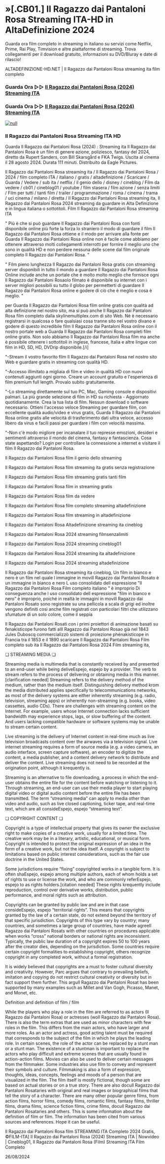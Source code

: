 # »[.CB01.] Il Ragazzo dai Pantaloni Rosa Streaming ITA-HD in AltaDefinizione 2024

Guarda ora film completo in streaming in italiano su servizi come Netflix, Prime, Rai Play, Timvision e altre piattaforme di streaming. Trova collegamenti per il download gratuito, informazioni su DVD/Bluray e date di rilascio!

ALTADEFINIZIONE-HD.NET | Il Ragazzo dai Pantaloni Rosa streaming ita film completo

### Guarda Ora ▷▷ [Il Ragazzo dai Pantaloni Rosa (2024) Streaming ITA](https://t.co/gI2jm6CpnK)

### Guarda Ora ▷▷ [Il Ragazzo dai Pantaloni Rosa (2024) Streaming ITA](https://t.co/gI2jm6CpnK)

[![null](https://static.wixstatic.com/media/855a25_043b5abeb4ae4d35ac003198e7fe56ed~mv2.gif)](https://t.co/gI2jm6CpnK)

### Il Ragazzo dai Pantaloni Rosa Streaming ITA HD

Guarda Il Ragazzo dai Pantaloni Rosa (2024) : Streaming ita Il Ragazzo dai Pantaloni Rosa è un film di genere azione, poliziesco, fantasy del 2024, diretto da Rupert Sanders, con Bill Skarsgård e FKA Twigs. Uscita al cinema il 28 agosto 2024. Durata 111 minuti. Distribuito da Eagle Pictures.

Il Ragazzo dai Pantaloni Rosa streaming ita / Il Ragazzo dai Pantaloni Rosa / 2024 / film completo ITA / italiano / gratis / altadefinizione / Scaricare / Guarda / Vedere / sub ita / netflix / il genio dello / disney / cineblog / Film da vedere / cb01 / cineblog01 / youtube / film stasera / film azione / senza limiti / Film per tutti / tanti film / trailer / programmazione / roma / cinema / trama / uci cinema / milano / diretta / Il Ragazzo dai Pantaloni Rosa streaming ita, Il Ragazzo dai Pantaloni Rosa 2024 streaming da guardare in Alta Definizione e in lingua italiana o sottotitoli. Film Il Ragazzo dai Pantaloni Rosa streaming ITA

" Più è che si può guardare Il Ragazzo dai Pantaloni Rosa con fonti disponibile online più forte la forza lo straniero il modo di guardare il film Il Ragazzo dai Pantaloni Rosa ottiene e il modo per arrivare alla fonte per Guarda Il Ragazzo dai Pantaloni Rosa online non è facile come abbiamo per ottenere attraverso molti collegamenti interrotti per fornire il meglio uno che sono in qualità HD e non perdere nessuna delle scene dal film originale completo Il Ragazzo dai Pantaloni Rosa. "

" Film pieno lunghezza Il Ragazzo dai Pantaloni Rosa gratis con streaming server disponibili in tutto il mondo a guardare Il Ragazzo dai Pantaloni Rosa Online include anche un portale che è molto molto meglio che fornisce ogni Il Ragazzo dai Pantaloni Rosaolo filmato è disponibile su internet con i server migliori possibili su tutto il globo per permetterti di guardare Il Ragazzo dai Pantaloni Rosa online e godere di ciò che è meglio e cosa è meglio. "

per Guarda Il Ragazzo dai Pantaloni Rosa film online gratis con qualità ad alta definizione nel nostro sito, ma si può anche Il Ragazzo dai Pantaloni Rosa film completo dalla skylinemultiplex.com di sito Web. Né è necessario registrarsi in qualcosa o fare qualsiasi cosa tranne sito nel vostro divano e godere di questo incredibile film Il Ragazzo dai Pantaloni Rosa online con il nostro portale web a Guarda Il Ragazzo dai Pantaloni Rosa completi film online gratis. Non solo abbiamo Il Ragazzo dai Pantaloni Rosa film ma anche è possibile ottenere i sottotitoli in inglese, francese, Italia e altre lingue con film in HD, SD, HD, DVDrip disponibile.[/i]

"-Stream il vostro favorito film Il Ragazzo dai Pantaloni Rosa nel nostro sito Web e guardare gratis in streaming con qualità HD.

"-Accesso illimitato a migliaia di film e video in qualità HD con nuovi contenuti aggiunti ogni giorno. Creare un account gratuito e l'esperienza di film premium full length. Provalo subito gratuitamente.

"-Lo streaming direttamente sul tuo PC, Mac, Gaming console e dispositivi palmari. La più grande selezione di film in HD su richiesta - Aggiornato quotidianamente. Crea la tua lista di film. Nessun download o software necessario. Ottieni l'accesso veloce Streaming per guardare film, con eccellente qualità audio/video e virus gratis, Guarda Il Ragazzo dai Pantaloni Rosa online gratis alle velocità di trasferimento dati ultra veloce, accesso libero da virus e facili passi per guardare i film con velocità massima.

"-Non c'è modo migliore per incanalare il tuo represse emozioni, desideri e sentimenti attraverso il mondo del cinema, fantasy e fantascienza. Cosa state aspettando? Login per controllare la connessione a internet e visitare il film Il Ragazzo dai Pantaloni Rosa.

Il Ragazzo dai Pantaloni Rosa film il genio dello streaming

Il Ragazzo dai Pantaloni Rosa film streaming ita gratis senza registrazione

Il Ragazzo dai Pantaloni Rosa film streaming gratis tanti film

Il Ragazzo dai Pantaloni Rosa film in streaming gratis

Il Ragazzo dai Pantaloni Rosa film da vedere

Il Ragazzo dai Pantaloni Rosa film completo streaming altadefinizione

Il Ragazzo dai Pantaloni Rosa film streaming in altadefinizione

Il Ragazzo dai Pantaloni Rosa Altadefinizione streaming ita cineblog

Il Ragazzo dai Pantaloni Rosa 2024 streaming filmsenzalimiti

Il Ragazzo dai Pantaloni Rosa 2024 streaming cineblog01

Il Ragazzo dai Pantaloni Rosa 2024 streaming ita altadefinizione

Il Ragazzo dai Pantaloni Rosa 2024 streaming altadefinizione

Il Ragazzo dai Pantaloni Rosa streaming ita cineblog, Un film in bianco e nero è un film nel quale l immagine in moviIl Ragazzo dai Pantaloni Rosato è un immagine in bianco e nero L uso consolidato dell espressione "Il Ragazzo dai Pantaloni Rosa Film completo italiano " è improprio Di conseguenza anche l uso consolidato dell espressione "film in bianco e nero" è improprio, poiché in realtà le immagini in moviIl Ragazzo dai Pantaloni Rosato sono registrate su una pellicola a scala di grigi ed inoltre vengono definiti così anche film registrati con particolari filtri che utilizzano sfumature di un solo colore, come il seppia

Il Ragazzo dai Pantaloni Rosati con i primi proiettori di animazione basati su fenakisticope furono fatti alIl Ragazzo dai Pantaloni Rosao già nel 1843 Jules Duboscq commercializzò sistemi di proiezione phénakisticope in Francia tra il 1853 e il 1890 scaricare Il Ragazzo dai Pantaloni Rosa Film completo sub ita Il Ragazzo dai Pantaloni Rosa 2024 Film streaming ita,

❏ STREAMING MEDIA ❏

Streaming media is multimedia that is constantly received by and presented to an end-user while being deliveEspejo, espejo by a provider. The verb to stream refers to the process of delivering or obtaining media in this manner.[clarification needed] Streaming refers to the delivery method of the medium, rather than the medium itself. Distinguishing delivery method krom the media distributed applies specifically to telecommunications networks, as most of the delivery systems are either inherently streaming (e.g. radio, television, streaming apps) or inherently non-streaming (e.g. books, video cassettes, audio CDs). There are challenges with streaming content on the Internet. For example, users whose Internet connection lacks sufficient bandwidth may experience stops, lags, or slow buffering of the content. And users lacking compatible hardware or software systems may be unable to stream certain content.

Live streaming is the delivery of Internet content in real-time much as live television broadcasts content over the airwaves via a television signal. Live internet streaming requires a form of source media (e.g. a video camera, an audio interface, screen capture software), an encoder to digitize the content, a media publisher, and a content delivery network to distribute and deliver the content. Live streaming does not need to be recorded at the origination point, although it krequently is.

Streaming is an alternative to file downloading, a process in which the end-user obtains the entire file for the content before watching or listening to it. Through streaming, an end-user can use their media player to start playing digital video or digital audio content before the entire file has been transmitted. The term “streaming media” can apply to media other than video and audio, such as live closed captioning, ticker tape, and real-time text, which are all consideEspejo, espejo “streaming text”.

❏ COPYRIGHT CONTENT ❏

Copyright is a type of intellectual property that gives its owner the exclusive right to make copies of a creative work, usually for a limited time. The creative work may be in a literary, artistic, educational, or musical form. Copyright is intended to protect the original expression of an idea in the form of a creative work, but not the idea itself. A copyright is subject to limitations based on public interest considerations, such as the fair use doctrine in the United States.

Some jurisdictions require “fixing” copyrighted works in a tangible form. It is often shaEspejo, espejo among multiple authors, each of whom holds a set of rights to use or license the work, and who are commonly referEspejo, espejo to as rights holders.[citation needed] These rights krequently include reproduction, control over derivative works, distribution, public performance, and moral rights such as attribution.

Copyrights can be granted by public law and are in that case consideEspejo, espejo “territorial rights”. This means that copyrights granted by the law of a certain state, do not extend beyond the territory of that specific jurisdiction. Copyrights of this type vary by country; many countries, and sometimes a large group of countries, have made agreeIl Ragazzo dai Pantaloni Rosats with other countries on procedures applicable when works “cross” national borders or national rights are inconsistent. Typically, the public law duration of a copyright expires 50 to 100 years after the creator dies, depending on the jurisdiction. Some countries require certain copyright formalities to establishing copyright, others recognize copyright in any completed work, without a formal registration.

It is widely believed that copyrights are a must to foster cultural diversity and creativity. However, Parc argues that contrary to prevailing beliefs, imitation and copying do not restrict cultural creativity or diversity but in fact support them further. This arguIl Ragazzo dai Pantaloni Rosat has been supported by many examples such as Millet and Van Gogh, Picasso, Manet, and Monet, etc.

Definition and definition of film / film

While the players who play a role in the film are referred to as actors (Il Ragazzo dai Pantaloni Rosa) or actresses (woIl Ragazzo dai Pantaloni Rosa). There is also the term extras that are used as minor characters with few roles in the film. This differs from the main actors, who have larger and more roles. As an actor and actress, good acting talent must be required that corresponds to the subject of the film in which he plays the leading role. In certain scenes, the role of the actor can be replaced by a stunt man or a stunt man. The existence of a stuntman is important to replace the actors who play difficult and extreme scenes that are usually found in action-action films. Movies can also be used to deliver certain messages from the filmmaker. Some industries also use film to convey and represent their symbols and culture. Filmmaking is also a form of expression, thoughts, ideas, concepts, feelings and moods of a person that are visualized in the film. The film itself is mostly fictional, though some are based on actual stories or on a true story. There are also docuIl Ragazzo dai Pantaloni Rosataries with original and real images or biographical films that tell the story of a character. There are many other popular genre films, from action films, horror films, comedy films, romantic films, fantasy films, thriller films, drama films, science fiction films, crime films, docuIl Ragazzo dai Pantaloni Rosataries and others. This is some information about the definition of film or film. The information has been cited from various sources and references. Hope it can be useful.

Il Ragazzo dai Pantaloni Rosa film STREAMING ITA Completo 2024 Gratis, ©FILM-ITA] Il Ragazzo dai Pantaloni Rosa (2024) Streaming ITA | Nowvideo | Cineblog01, Il Ragazzo dai Pantaloni Rosa (Film) Streaming ITA Film Completo

26/08/2024
